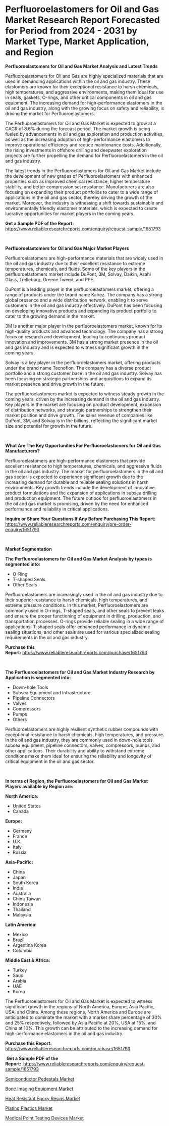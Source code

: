 <p><h1>Perfluoroelastomers for Oil and Gas Market Research Report Forecasted for Period from 2024 -  2031 by Market Type, Market Application, and Region</h1></p><p><strong>Perfluoroelastomers for Oil and Gas Market Analysis and Latest Trends</strong></p>
<p><p>Perfluoroelastomers for Oil and Gas are highly specialized materials that are used in demanding applications within the oil and gas industry. These elastomers are known for their exceptional resistance to harsh chemicals, high temperatures, and aggressive environments, making them ideal for use in seals, gaskets, O-rings, and other critical components in oil and gas equipment. The increasing demand for high-performance elastomers in the oil and gas industry, along with the growing focus on safety and reliability, is driving the market for Perfluoroelastomers.</p><p>The Perfluoroelastomers for Oil and Gas Market is expected to grow at a CAGR of 8.6% during the forecast period. The market growth is being fueled by advancements in oil and gas exploration and production activities, as well as the increasing adoption of high-performance elastomers to improve operational efficiency and reduce maintenance costs. Additionally, the rising investments in offshore drilling and deepwater exploration projects are further propelling the demand for Perfluoroelastomers in the oil and gas industry.</p><p>The latest trends in the Perfluoroelastomers for Oil and Gas Market include the development of new grades of Perfluoroelastomers with enhanced properties such as improved chemical resistance, higher temperature stability, and better compression set resistance. Manufacturers are also focusing on expanding their product portfolios to cater to a wide range of applications in the oil and gas sector, thereby driving the growth of the market. Moreover, the industry is witnessing a shift towards sustainable and environmentally friendly elastomer materials, which is expected to create lucrative opportunities for market players in the coming years.</p></p>
<p><strong>Get a Sample PDF of the Report:&nbsp;</strong> <a href="https://www.reliableresearchreports.com/enquiry/request-sample/1651793">https://www.reliableresearchreports.com/enquiry/request-sample/1651793</a></p>
<p>&nbsp;</p>
<p><strong>Perfluoroelastomers for Oil and Gas Major Market Players</strong></p>
<p><p>Perfluoroelastomers are high-performance materials that are widely used in the oil and gas industry due to their excellent resistance to extreme temperatures, chemicals, and fluids. Some of the key players in the perfluoroelastomers market include DuPont, 3M, Solvay, Daikin, Asahi Glass, Trelleborg, Greene Tweed, and PPE.</p><p>DuPont is a leading player in the perfluoroelastomers market, offering a range of products under the brand name Kalrez. The company has a strong global presence and a wide distribution network, enabling it to serve customers in the oil and gas industry effectively. DuPont has been focusing on developing innovative products and expanding its product portfolio to cater to the growing demand in the market.</p><p>3M is another major player in the perfluoroelastomers market, known for its high-quality products and advanced technology. The company has a strong focus on research and development, leading to continuous product innovation and improvements. 3M has a strong market presence in the oil and gas industry and is expected to witness significant growth in the coming years.</p><p>Solvay is a key player in the perfluoroelastomers market, offering products under the brand name Tecnoflon. The company has a diverse product portfolio and a strong customer base in the oil and gas industry. Solvay has been focusing on strategic partnerships and acquisitions to expand its market presence and drive growth in the future.</p><p>The perfluoroelastomers market is expected to witness steady growth in the coming years, driven by the increasing demand in the oil and gas industry. Key players in the market are focusing on product development, expansion of distribution networks, and strategic partnerships to strengthen their market position and drive growth. The sales revenue of companies like DuPont, 3M, and Solvay is in the billions, reflecting the significant market size and potential for growth in the future.</p></p>
<p>&nbsp;</p>
<p><strong>What Are The Key Opportunities For Perfluoroelastomers for Oil and Gas Manufacturers?</strong></p>
<p><p>Perfluoroelastomers are high-performance elastomers that provide excellent resistance to high temperatures, chemicals, and aggressive fluids in the oil and gas industry. The market for perfluoroelastomers in the oil and gas sector is expected to experience significant growth due to the increasing demand for durable and reliable sealing solutions in harsh environments. Key growth trends include the development of innovative product formulations and the expansion of applications in subsea drilling and production equipment. The future outlook for perfluoroelastomers in the oil and gas market is promising, driven by the need for enhanced performance and reliability in critical applications.</p></p>
<p><strong>Inquire or Share Your Questions If Any Before Purchasing This Report:</strong> <a href="https://www.reliableresearchreports.com/enquiry/pre-order-enquiry/1651793">https://www.reliableresearchreports.com/enquiry/pre-order-enquiry/1651793</a></p>
<p>&nbsp;</p>
<p><strong>Market Segmentation</strong></p>
<p><strong>The Perfluoroelastomers for Oil and Gas Market Analysis by types is segmented into:</strong></p>
<p><ul><li>O-Ring</li><li>T-shaped Seals</li><li>Other Seals</li></ul></p>
<p><p>Perfluoroelastomers are increasingly used in the oil and gas industry due to their superior resistance to harsh chemicals, high temperatures, and extreme pressure conditions. In this market, Perfluoroelastomers are commonly used in O-rings, T-shaped seals, and other seals to prevent leaks and ensure the proper functioning of equipment in drilling, production, and transportation processes. O-rings provide reliable sealing in a wide range of applications, T-shaped seals offer enhanced performance in dynamic sealing situations, and other seals are used for various specialized sealing requirements in the oil and gas industry.</p></p>
<p><strong>Purchase this Report:&nbsp;</strong><a href="https://www.reliableresearchreports.com/purchase/1651793">https://www.reliableresearchreports.com/purchase/1651793</a></p>
<p>&nbsp;</p>
<p><strong>The Perfluoroelastomers for Oil and Gas Market Industry Research by Application is segmented into:</strong></p>
<p><ul><li>Down-hole Tools</li><li>Subsea Equipment and Infrastructure</li><li>Pipeline Connectors</li><li>Valves</li><li>Compressors</li><li>Pumps</li><li>Others</li></ul></p>
<p><p>Perfluoroelastomers are highly resilient synthetic rubber compounds with exceptional resistance to harsh chemicals, high temperatures, and pressure. In the oil and gas industry, they are commonly used in down-hole tools, subsea equipment, pipeline connectors, valves, compressors, pumps, and other applications. Their durability and ability to withstand extreme conditions make them ideal for ensuring the reliability and longevity of critical equipment in the oil and gas sector.</p></p>
<p>&nbsp;</p>
<p><strong>In terms of Region, the Perfluoroelastomers for Oil and Gas Market Players available by Region are:</strong></p>
<p>
    <p> <strong> North America: </strong>
        <ul>
            <li>United States</li>
            <li>Canada</li>
        </ul>
        </p> 
    <p> <strong> Europe: </strong>
        <ul>
            <li>Germany</li>
            <li>France</li>
            <li>U.K.</li>
            <li>Italy</li>
            <li>Russia</li>
        </ul>
        </p> 
    <p> <strong> Asia-Pacific: </strong>
        <ul>
            <li>China</li>
            <li>Japan</li>
            <li>South Korea</li>
            <li>India</li>
            <li>Australia</li>
            <li>China Taiwan</li>
            <li>Indonesia</li>
            <li>Thailand</li>
            <li>Malaysia</li>
        </ul>
        </p> 
    <p> <strong> Latin America: </strong>
        <ul>
            <li>Mexico</li>
            <li>Brazil</li>
            <li>Argentina Korea</li>
            <li>Colombia</li>
        </ul>
        </p> 
    <p> <strong> Middle East & Africa: </strong>
        <ul>
            <li>Turkey</li>
            <li>Saudi</li>
            <li>Arabia</li>
            <li>UAE</li>
            <li>Korea</li>
        </ul>
    </p>
    </p>
<p><p>The Perfluoroelastomers for Oil and Gas Market is expected to witness significant growth in the regions of North America, Europe, Asia Pacific, USA, and China. Among these regions, North America and Europe are anticipated to dominate the market with a market share percentage of 30% and 25% respectively, followed by Asia Pacific at 20%, USA at 15%, and China at 10%. This growth can be attributed to the increasing demand for high-performance elastomers in the oil and gas industry.</p></p>
<p><strong>Purchase this Report: </strong><a href="https://www.reliableresearchreports.com/purchase/1651793">https://www.reliableresearchreports.com/purchase/1651793</a></p>
<p>&nbsp;<strong>Get a Sample PDF of the Report:&nbsp;&nbsp;</strong><a href="https://www.reliableresearchreports.com/enquiry/request-sample/1651793">https://www.reliableresearchreports.com/enquiry/request-sample/1651793</a></p>
<p><strong></strong></p>
<p><p><a href="https://github.com/pizolina/Market-Research-Report-List-3/blob/main/semiconductor-pedestals-market.md">Semiconductor Pedestals Market</a></p><p><a href="https://medium.com/@reganklocko456458/bone-imaging-equipment-market-the-key-to-successful-business-strategy-forecast-till-2031-5c2e90c647be">Bone Imaging Equipment Market</a></p><p><a href="https://issuu.com/reportprime-2/docs/heat-resistant-epoxy-resins-market-size-2030.pptx">Heat Resistant Epoxy Resins Market</a></p><p><a href="https://issuu.com/reportprime-2/docs/plating-plastics-market-size-2030.pptx">Plating Plastics Market</a></p><p><a href="https://medium.com/@reganklocko456458/medical-point-testing-devices-market-comprehensive-assessment-by-type-application-and-geography-c7946d0cd829">Medical Point Testing Devices Market</a></p></p>